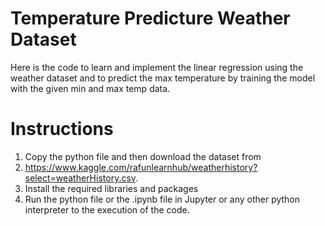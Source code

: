 # Temperature Predicture Weather Dataset
Here is the code to learn and implement the linear regression using the weather dataset and to predict the max temperature by training the model with the given min and max temp data.

# Instructions 
1. Copy the python file and then download the dataset from 
2. https://www.kaggle.com/rafunlearnhub/weatherhistory?select=weatherHistory.csv.
3. Install the required libraries and packages
4. Run the python file or the .ipynb file in Jupyter or any other python interpreter to the execution of the code.
